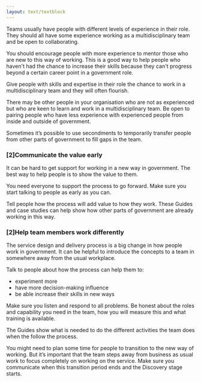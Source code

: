 ```yaml
---
layout: text/textblock
---
```

Teams usually have people with different levels of experience in their role. They should all have some experience working as a multidisciplinary team and be open to collaborating.

You should encourage people with more experience to mentor those who are new to this way of working. This is a good way to help people who haven't had the chance to increase their skills because they can't progress beyond a certain career point in a government role.

Give people with skills and expertise in their role the chance to work in a multidisciplinary team and they will often flourish.

There may be other people in your organisation who are not as experienced but who are keen to learn and work in a multidisciplinary team. Be open to pairing people who have less experience with experienced people from inside and outside of government.

Sometimes it’s possible to use secondments to temporarily transfer people from other parts of government to fill gaps in the team.

### [2]Communicate the value early
It can be hard to get support for working in a new way in government. The best way to help people is to show the value to them.

You need everyone to support the process to go forward. Make sure you start talking to people as early as you can.

Tell people how the process will add value to how they work. These Guides and case studies can help show how other parts of government are already working in this way.

### [2]Help team members work differently
The service design and delivery process is a big change in how people work in government. It can be helpful to introduce the concepts to a team in somewhere away from the usual workplace.

Talk to people about how the process can help them to:
- experiment more
- have more decision-making influence
- be able increase their skills in new ways

Make sure you listen and respond to all problems. Be honest about the roles and capability you need in the team, how you will measure this and what training is available.

The Guides show what is needed to do the different activities the team does when the follow the process.

You might need to plan some time for people to transition to the new way of working. But it’s important that the team steps away from business as usual work to focus completely on working on the service. Make sure you communicate when this transition period ends and the Discovery stage starts.
